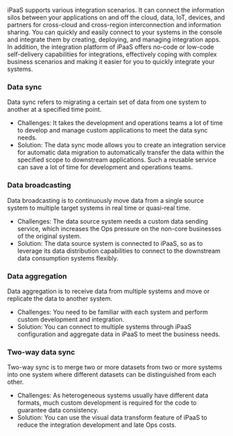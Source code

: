 iPaaS supports various integration scenarios. It can connect the information silos between your applications on and off the cloud, data, IoT, devices, and partners for cross-cloud and cross-region interconnection and information sharing. You can quickly and easily connect to your systems in the console and integrate them by creating, deploying, and managing integration apps. In addition, the integration platform of iPaaS offers no-code or low-code self-delivery capabilities for integrations, effectively coping with complex business scenarios and making it easier for you to quickly integrate your systems.

### Data sync  

Data sync refers to migrating a certain set of data from one system to another at a specified time point.

- Challenges: It takes the development and operations teams a lot of time to develop and manage custom applications to meet the data sync needs. 
- Solution: The data sync mode allows you to create an integration service for automatic data migration to automatically transfer the data within the specified scope to downstream applications. Such a reusable service can save a lot of time for development and operations teams.

### Data broadcasting

Data broadcasting is to continuously move data from a single source system to multiple target systems in real time or quasi-real time.

- Challenges: The data source system needs a custom data sending service, which increases the Ops pressure on the non-core businesses of the original system.
- Solution: The data source system is connected to iPaaS, so as to leverage its data distribution capabilities to connect to the downstream data consumption systems flexibly.

### Data aggregation

Data aggregation is to receive data from multiple systems and move or replicate the data to another system.

- Challenges: You need to be familiar with each system and perform custom development and integration.
- Solution: You can connect to multiple systems through iPaaS configuration and aggregate data in iPaaS to meet the business needs.

### Two-way data sync

Two-way sync is to merge two or more datasets from two or more systems into one system where different datasets can be distinguished from each other.

- Challenges: As heterogeneous systems usually have different data formats, much custom development is required for the code to guarantee data consistency.
- Solution: You can use the visual data transform feature of iPaaS to reduce the integration development and late Ops costs.
